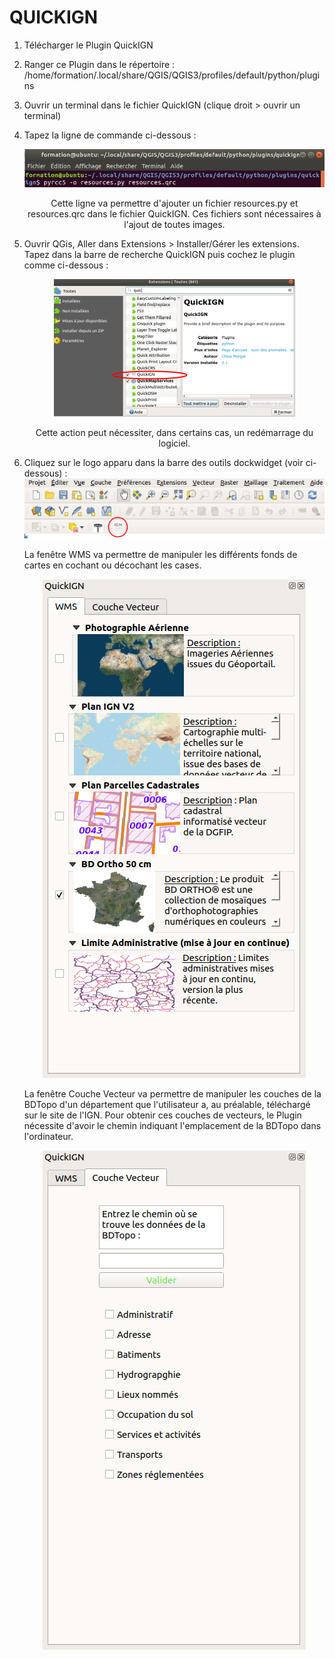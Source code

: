 
<h1> QUICKIGN </h1>

1. Télécharger le Plugin QuickIGN

2. Ranger ce Plugin dans le répertoire : /home/formation/.local/share/QGIS/QGIS3/profiles/default/python/plugins

3. Ouvrir un terminal dans le fichier QuickIGN (clique droit > ouvrir un terminal)

4.  Tapez la ligne de commande ci-dessous :
	<p align="center">
		<img src="https://raw.githubusercontent.com/chloemorgat/QuickIGN/main/Image/pyrcc5.png">
	<p>
	<p align="center">
		Cette ligne va permettre d'ajouter un fichier resources.py et resources.qrc dans le fichier QuickIGN. Ces fichiers sont nécessaires à l'ajout de toutes images.
	<p>
	
5. Ouvrir QGis, Aller dans Extensions > Installer/Gérer les extensions. Tapez dans la barre de recherche QuickIGN puis cochez le plugin comme ci-dessous :
	
	<p align="center">
		<img src="https://raw.githubusercontent.com/chloemorgat/QuickIGN/main/Image/quickign.png">
	<p>
	<p align="center">
		Cette action peut nécessiter, dans certains cas, un redémarrage du logiciel.
	<p>
	
 6. Cliquez sur le logo apparu dans la barre des outils dockwidget (voir ci-dessous) :
	![](https://raw.githubusercontent.com/chloemorgat/QuickIGN/main/Image/logo.png)
	
	La fenêtre WMS va permettre de manipuler les différents fonds de cartes en cochant ou décochant les cases.
		
	<p align="center">
		<img src="https://raw.githubusercontent.com/chloemorgat/QuickIGN/main/Image/plugiin.png">
	<p>
		La fenêtre Couche Vecteur va permettre de manipuler les couches de la BDTopo d'un département que l'utilisateur a, au préalable, téléchargé sur le site de l'IGN. Pour obtenir ces couches de vecteurs, le Plugin nécessite d'avoir le chemin indiquant l'emplacement de la BDTopo dans l'ordinateur.
	<p align="center">
		<img src="https://raw.githubusercontent.com/chloemorgat/QuickIGN/main/Image/plugiiin*.png">
	<p>
